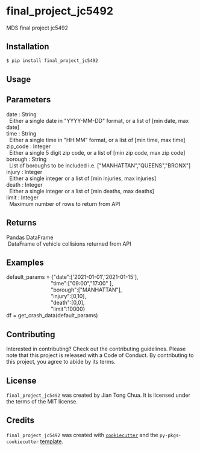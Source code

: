 # final_project_jc5492

MDS final project jc5492

## Installation

```bash
$ pip install final_project_jc5492
```

## Usage

Parameters
----------
date : String <br>
  Either a single date in "YYYY-MM-DD" format, or a list of [min date, max date]<br>
time : String<br>
  Either a single time in "HH:MM" format, or a list of [min time, max time]<br>
zip_code : Integer<br>
  Either a single 5 digit zip code, or a list of [min zip code, max zip code]<br>
borough : String<br>
  List of boroughs to be included i.e. ["MANHATTAN","QUEENS","BRONX"]<br>
injury : Integer<br>
  Either a single integer or a list of [min injuries, max injuries]<br>
death : Integer<br>
  Either a single integer or a list of [min deaths, max deaths]<br>
limit : Integer <br>
  Maximum number of rows to return from API
  
Returns
--------
Pandas DataFrame<br>
 DataFrame of vehicle collisions returned from API
  
  Examples
  --------
 default_params = {"date":['2021-01-01','2021-01-15'],<br>
                              "time":["09:00","17:00" ],<br>
                              "borough":["MANHATTAN"],<br>
                              "injury":[0,10],<br>
                              "death":[0,0],<br>
                              "limit":10000}<br>
df = get_crash_data(default_params)


## Contributing

Interested in contributing? Check out the contributing guidelines. Please note that this project is released with a Code of Conduct. By contributing to this project, you agree to abide by its terms.

## License

`final_project_jc5492` was created by Jian Tong Chua. It is licensed under the terms of the MIT license.

## Credits

`final_project_jc5492` was created with [`cookiecutter`](https://cookiecutter.readthedocs.io/en/latest/) and the `py-pkgs-cookiecutter` [template](https://github.com/py-pkgs/py-pkgs-cookiecutter).
